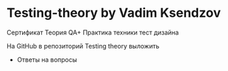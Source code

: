 # Testing-theory by Vadim Ksendzov

Сертификат Теория QA+ Практика техники тест дизайна



На GitHub в репозиторий Testing theory выложить
 - Ответы на вопросы
